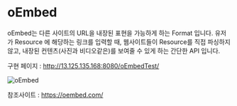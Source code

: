 # oEmbed
oEmbed는 다른 사이트의 URL을 내장된 표현을 가능하게 하는 Format 입니다.
유저가 Resource 에 해당하는 링크를 입력할 때, 웹사이트들이 Resource를 직접 파싱하지 않고, 내장된 컨텐츠(사진과 비디오같은)를 보여줄 수 있게 하는 간단한 API 입니다.

구현 페이지 : http://13.125.135.168:8080/oEmbedTest/


![oEmbed](https://user-images.githubusercontent.com/82207938/146007493-ab03be8b-06c7-4e8b-8977-c6cf496394c8.png)

참조사이트 : https://oembed.com/
